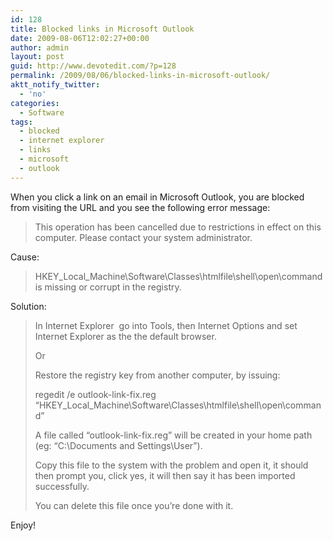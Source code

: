 ```yaml
---
id: 128
title: Blocked links in Microsoft Outlook
date: 2009-08-06T12:02:27+00:00
author: admin
layout: post
guid: http://www.devotedit.com/?p=128
permalink: /2009/08/06/blocked-links-in-microsoft-outlook/
aktt_notify_twitter:
  - 'no'
categories:
  - Software
tags:
  - blocked
  - internet explorer
  - links
  - microsoft
  - outlook
---
```

When you click a link on an email in Microsoft Outlook, you are blocked from visiting the URL and you see the following error message:

> This operation has been cancelled due to restrictions in effect on this computer. Please contact your system administrator.

<!--more-->Cause:

> HKEY\_Local\_Machine\Software\Classes\htmlfile\shell\open\command is missing or corrupt in the registry.

Solution:

> In Internet Explorer  go into Tools, then Internet Options and set Internet Explorer as the the default browser.
> 
> Or
> 
> Restore the registry key from another computer, by issuing:
> 
> regedit /e outlook-link-fix.reg &#8220;HKEY\_Local\_Machine\Software\Classes\htmlfile\shell\open\command&#8221;
> 
> A file called &#8220;outlook-link-fix.reg&#8221; will be created in your home path (eg: &#8220;C:\Documents and Settings\User&#8221;).
> 
> Copy this file to the system with the problem and open it, it should then prompt you, click yes, it will then say it has been imported successfully.
> 
> You can delete this file once you&#8217;re done with it.

Enjoy!